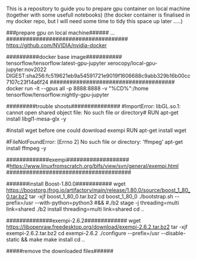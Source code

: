 This is a repository to guide you to prepare gpu container on local machine (together with some usefull notebooks)
(the docker container is finalised in my docker repo, but I will need some time to tidy this space up later .....)


###prepare gpu on local machine######
...
#####################################
https://github.com/NVIDIA/nvidia-docker


##########docker base image###########
tensorflow/tensorflow:latest-gpu-jupyter
xerocopy/local-gpu-jupyter:nov2022
DIGEST:sha256:fc519621eb9a54591721e9019f1606688c9abb329b16b00cc7107c23f14a6f24
######################################
docker run -it --gpus all -p 8888:8888 -v "%CD%":/home tensorflow/tensorflow:nightly-gpu-jupyter

#########trouble shoots###############
#ImportError: libGL.so.1: cannot open shared object file: No such file or directory#
RUN apt-get install libgl1-mesa-glx -y

#install wget before one could download exempi
RUN apt-get install wget

#FileNotFoundError: [Errno 2] No such file or directory: 'ffmpeg'
apt-get install ffmpeg -y

#############exempi###################
#https://www.linuxfromscratch.org/blfs/view/svn/general/exempi.html
######################################

#######install Boost-1.80.0###########
wget https://boostorg.jfrog.io/artifactory/main/release/1.80.0/source/boost_1_80_0.tar.bz2
tar -xjf boost_1_80_0.tar.bz2
cd boost_1_80_0
./bootstrap.sh --prefix=/usr --with-python=python3 #&&
#./b2 stage -j<N> threading=multi link=shared
./b2 install threading=multi link=shared
cd ..

##############exempi-2.6.2#############
wget https://libopenraw.freedesktop.org/download/exempi-2.6.2.tar.bz2
tar -xjf exempi-2.6.2.tar.bz2
cd exempi-2.6.2
./configure --prefix=/usr --disable-static &&
make
make install
cd ..


#####remove the downloaded files######

